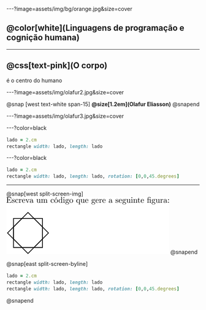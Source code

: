 ---?image=assets/img/bg/orange.jpg&size=cover

## @color[white](Linguagens de programação e cognição humana)

---

## @css[text-pink](O corpo) 

é o centro do humano

---?image=assets/img/olafur2.jpg&size=cover

@snap [west text-white span-15]
**@size[1.2em](Olafur Eliasson)**
@snapend

---?image=assets/img/olafur3.jpg&size=cover

---?color=black

```ruby
lado = 2.cm
rectangle width: lado, length: lado
```

---?color=black

```ruby
lado = 2.cm
rectangle width: lado, length: lado, rotation: [0,0,45.degrees]
```

---

@snap[west split-screen-img]
![](assets/img/Exercicio1.png)
@snapend

@snap[east split-screen-byline]
```ruby
lado = 2.cm
rectangle width: lado, length: lado
rectangle width: lado, length: lado, rotation: [0,0,45.degrees]
```
@snapend
